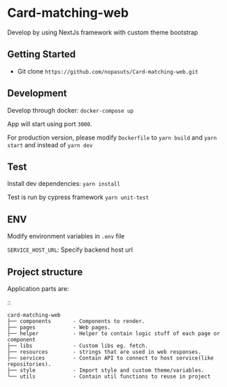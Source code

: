 # Card-matching-web
Develop by using NextJs framework with custom theme bootstrap
## Getting Started
- Git clone ``https://github.com/nopasuts/Card-matching-web.git``

## Development
Develop through docker:
`docker-compose up`

App will start using port `3000`.

For production version, please modify `Dockerfile` to `yarn build` and `yarn start` and instead of `yarn dev`

## Test
Install dev dependencies:
``yarn install``

Test is run by cypress framework
``yarn unit-test``

## ENV
Modify environment variables in `.env` file

`SERVICE_HOST_URL`: Specify backend host url

Project structure
-----------------

Application parts are:

::

    card-matching-web
    ├── components       - Components to render.
    ├── pages            - Web pages.
    ├── helper           - Helper to contain logic stuff of each page or component
    ├── libs             - Custom libs eg. fetch.
    ├── resources        - strings that are used in web responses.
    ├── services         - Contain API to connect to host service(like repositories).
    ├── style            - Import style and custom theme/variables.
    └── utils            - Contain util functions to reuse in project

